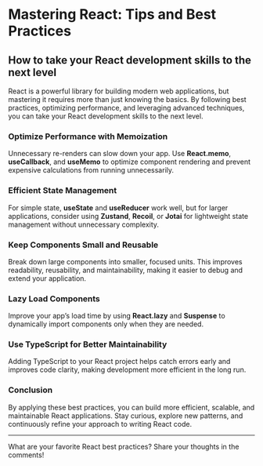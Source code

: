 # Mastering React: Tips and Best Practices  
## How to take your React development skills to the next level  

React is a powerful library for building modern web applications, but mastering it requires more than just knowing the basics. By following best practices, optimizing performance, and leveraging advanced techniques, you can take your React development skills to the next level.  

### Optimize Performance with Memoization  
Unnecessary re-renders can slow down your app. Use **React.memo**, **useCallback**, and **useMemo** to optimize component rendering and prevent expensive calculations from running unnecessarily.  

### Efficient State Management  
For simple state, **useState** and **useReducer** work well, but for larger applications, consider using **Zustand**, **Recoil**, or **Jotai** for lightweight state management without unnecessary complexity.  

### Keep Components Small and Reusable  
Break down large components into smaller, focused units. This improves readability, reusability, and maintainability, making it easier to debug and extend your application.  

### Lazy Load Components  
Improve your app’s load time by using **React.lazy** and **Suspense** to dynamically import components only when they are needed.  

### Use TypeScript for Better Maintainability  
Adding TypeScript to your React project helps catch errors early and improves code clarity, making development more efficient in the long run.  

### Conclusion  
By applying these best practices, you can build more efficient, scalable, and maintainable React applications. Stay curious, explore new patterns, and continuously refine your approach to writing React code.  

---

What are your favorite React best practices? Share your thoughts in the comments!  